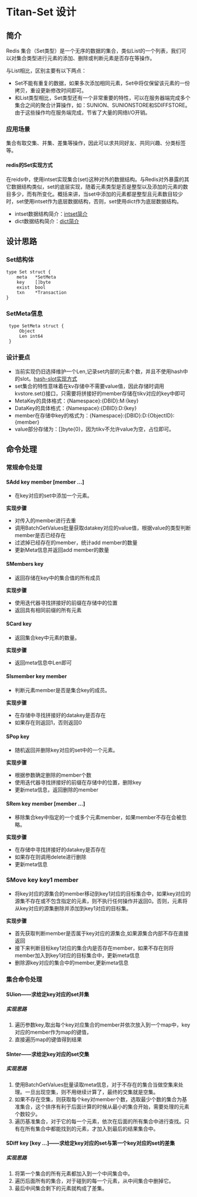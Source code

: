 # Titan-Set 设计

## 简介

Redis 集合（Set类型）是一个无序的数据的集合，类似List的一个列表，我们可以对集合类型进行元素的添加、删除或判断元素是否存在等操作。

与List相比，区别主要有以下两点：

* Set不能有重复的数据，如果多次添加相同元素，Set中将仅保留该元素的一份拷贝，重设更新修改时间即可。
* 和List类型相比，Set类型还有一个非常重要的特性，可以在服务器端完成多个集合之间的聚合计算操作，如：SUNION、SUNIONSTORE和SDIFFSTORE。由于这些操作均在服务端完成，节省了大量的网络I/O开销。

### 应用场景
集合有取交集、并集、差集等操作，因此可以求共同好友、共同兴趣、分类标签等。

#### redis的Set实现方式

在reids中，使用intset实现集合(set)这种对外的数据结构。与Redis对外暴露的其它数据结构类似，set的底层实现，随着元素类型是否是整型以及添加的元素的数目多少，而有所变化。概括来讲，当set中添加的元素都是整型且元素数目较少时，set使用intset作为底层数据结构，否则，set使用dict作为底层数据结构。

* intset数据结构简介：[intset简介](https://juejin.im/post/58350d1a67f3560065e74bde)
* dict数据结构简介：[dict简介](https://mp.weixin.qq.com/s?__biz=MzA4NTg1MjM0Mg==&mid=2657261203&idx=1&sn=f7ff61ce42e29b874a8026683875bbb1&scene=21#wechat_redirect)


## 设计思路

### Set结构体
	type Set struct {
	    meta   *SetMeta
	    key    []byte
	    exist  bool
	    txn    *Transaction
	}
	
### SetMeta信息
	 type SetMeta struct {
	     Object
	     Len int64
	 }
	 
### 设计要点
	 
* 当前实现仍旧选择维护一个Len,记录set内部的元素个数，并且不使用hash中的slot。[hash-slot实现方式]()
* set集合的特性意味着在kv存储中不需要value值，因此存储时调用kvstore.set()接口，只需要将拼接好的member存储在tikv对应的key中即可
* MetaKey的具体格式：{Namespace}:{DBID}:M:{key}
* DataKey的具体格式：{Namespace}:{DBID}:D:{key}
* member在存储中key的格式为：{Namespace}:{DBID}:D:{ObjectID}:{member}
* value部分存储为：[]byte{0}，因为tikv不允许value为空，占位即可。

	 
## 命令处理
### 常规命令处理
#### SAdd key member [member ...]
* 在key对应的set中添加一个元素。

**实现步骤**

* 对传入的member进行去重
* 调用BatchGetValues批量获取datakey对应的value值，根据value的类型判断member是否已经存在
* 过滤掉已经存在的member，统计add member的数量
* 更新Meta信息并返回add member的数量

#### SMembers key

* 返回存储在key中的集合值的所有成员

**实现步骤**

* 使用迭代器寻找拼接好的前缀在存储中的位置
* 返回具有相同前缀的所有元素


#### SCard key
* 返回集合key中元素的数量。

**实现步骤**

* 返回meta信息中Len即可


#### SIsmember key member 
* 判断元素member是否是集合key的成员。

**实现步骤**

* 在存储中寻找拼接好的datakey是否存在
* 如果存在则返回1，否则返回0

#### SPop key

* 随机返回并删除key对应的set中的一个元素。

**实现步骤**

* 根据参数确定删除的member个数
* 使用迭代器寻找拼接好的前缀在存储中的位置，删除key
* 更新meta信息，返回删除的member
 

#### SRem key member [member ...]
* 移除集合key中指定的一个或多个元素member，如果member不存在会被忽略。

**实现步骤**

* 在存储中寻找拼接好的datakey是否存在
* 如果存在则调用delete进行删除
* 更新meta信息

### SMove key key1 member
* 将key对应的源集合的member移动到key1对应的目标集合中，如果key对应的源集不存在或不包含指定的元素，则不执行任何操作并返回0。否则，元素将从key对应的源集删除并添加到key1对应的目标集。

**实现步骤**

* 首先获取判断member是否属于key对应的源集合,如果源集合内部不存在直接返回
* 接下来判断目标key1对应的集合内是否存在member，如果不存在则将member加入到key1对应的目标集合中，更新meta信息
* 删除源key对应的集合中的member,更新meta信息

### 集合命令处理

#### SUion——求给定key对应的set并集
##### 实现思路
1. 遍历参数key,取出每个key对应集合的member并依次放入到一个map中，key对应的member作为map的键值，
2. 直接遍历map的键值得到结果

#### SInter——求给定key对应的set交集
##### 实现思路

1. 使用BatchGetValues批量读取meta信息，对于不存在的集合当做空集来处理。一旦出现空集，则不用继续计算了，最终的交集就是空集。
2. 如果不存在空集，则获取每个key对member个数，选取最少个数的集合为基准集合，这个排序有利于后面计算的时候从最小的集合开始，需要处理的元素个数较少。
3. 遍历基准集合，对于它的每一个元素，依次在后面的所有集合中进行查找。只有在所有集合中都能找到的元素，才加入到最后的结果集合中。

#### SDiff key [key ...]——求给定key对应的set与第一个key对应的set的差集
##### 实现思路

1. 将第一个集合的所有元素都加入到一个中间集合中。
2. 遍历后面所有的集合，对于碰到的每一个元素，从中间集合中删掉它。
3. 最后中间集合剩下的元素就构成了差集。
